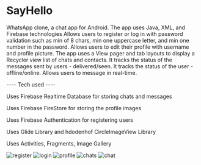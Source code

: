 # SayHello
WhatsApp clone, a chat app for Android. 
The app uses Java, XML, and Firebase technologies
Allows users to register or log in with password validation such as min of 8 chars, min one uppercase letter, and min one number in the password.
Allows users to edit their profile with username and profile picture.
The app uses a View pager and tab layouts to display a Recycler view list of chats and contacts.
It tracks the status of the messages sent by users - delivered/seen.
It tracks the status of the user - offline/online.
Allows users to message in real-time.

---- Tech used ----

Uses Firebase Realtime Database for storing chats and messages

Uses Firebase FireStore for storing the profile images

Uses Firebase Authentication for registering users

Uses Glide Library and hdodenhof CircleImageView Library

Uses Activities, Fragments, Image Gallery

![register](https://github.com/Kris-glitch/SayHello/assets/78586563/1be59a85-73ae-4f1c-992a-4c7863eb48fa)
![login](https://github.com/Kris-glitch/SayHello/assets/78586563/6d3b9ee6-762b-446c-a9e6-cede801bb5e8)
![profile](https://github.com/Kris-glitch/SayHello/assets/78586563/4f00db95-bcce-4958-a55f-67558b5aa4a4)
![chats](https://github.com/Kris-glitch/SayHello/assets/78586563/72611ed8-f11e-4aa8-8a02-4fda6d5c8760)
![chat](https://github.com/Kris-glitch/SayHello/assets/78586563/d84e36c3-ed94-4491-bd53-8b484fee43db)
